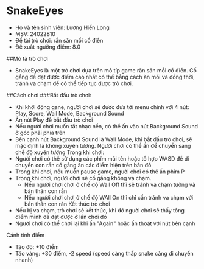 # SnakeEyes
- Họ và tên sinh viên: Lương Hiển Long
- MSV: 24022810
- Đề tài trò chơi: rắn săn mồi cổ điển
- Đề xuất ngưỡng điểm: 8.0

##Mô tả trò chơi
- SnakeEyes là một trò chơi dựa trên mô típ game rắn săn mồi cổ điển. Cố gắng để đạt được điểm cao nhất có thể bằng cách ăn mồi và đồng thời, tránh va chạm để có thể tiếp tục được trò chơi.

##Cách chơi
###Bắt đầu trò chơi:
- Khi khởi động gane, người chơi sẽ được đưa tới menu chính với 4 nút: Play, Score, Wall Mode, Background Sound
- Ấn nút Play để bắt đầu trò chơi
- Nếu người chơi muốn tắt nhạc nền, có thể ấn vào nút Background Sound ở góc phải phía trên
- Bên cạnh nút Background Sound là Wall Mode, khi bắt đầu trò chơi, sẽ mặc định là không xuyên tường. Người chơi có thể ấn để chuyển sang chế độ xuyên tường
Trong khi chơi:
- Người chơi có thể sử dụng các phím mũi tên hoặc tổ hợp WASD để di chuyển con rắn cố gắng ăn các điểm hiện trên bản đồ
- Trong khi chơi, nếu muốn pause game, người chơi có thể ấn phím P
- Trong khi chơi, người chơi sẽ cố gắng không va chạm.
  - Nếu người chơi chơi ở chế độ Wall Off thì sẽ tránh va chạm tường và bản thân con rắn
  - Nếu người chơi  chơi ở chế độ WAll On thì chỉ cần tránh va chạm với bản thân con răn
Kết thúc trò chơi
- Nếu bị va chạm, trò chơi sẽ kết thúc, khi đó người chơi sẽ thấy tổng điểm mình đã đạt được ở lần chơi đó
- Người chơi có thể chơi lại khi ấn "Again" hoặc ấn thoát với nút bên cạnh

Cánh tính điểm
- Táo đỏ: +10 điểm
- Táo vàng: +30 điểm, -2 speed (speed càng thấp snake càng di chuyển nhanh)

